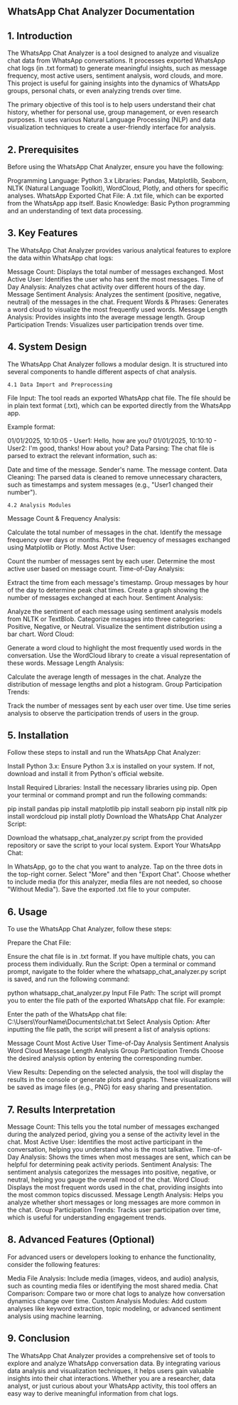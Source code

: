 ##		WhatsApp Chat Analyzer Documentation


##	1. Introduction
The WhatsApp Chat Analyzer is a tool designed to analyze and visualize chat data from WhatsApp conversations. It processes exported WhatsApp chat logs (in .txt format) to generate meaningful insights, such as message frequency, most active users, sentiment analysis, word clouds, and more. This project is useful for gaining insights into the dynamics of WhatsApp groups, personal chats, or even analyzing trends over time.

The primary objective of this tool is to help users understand their chat history, whether for personal use, group management, or even research purposes. It uses various Natural Language Processing (NLP) and data visualization techniques to create a user-friendly interface for analysis.

##	2. Prerequisites
Before using the WhatsApp Chat Analyzer, ensure you have the following:

Programming Language: Python 3.x
Libraries: Pandas, Matplotlib, Seaborn, NLTK (Natural Language Toolkit), WordCloud, Plotly, and others for specific analyses.
WhatsApp Exported Chat File: A .txt file, which can be exported from the WhatsApp app itself.
Basic Knowledge: Basic Python programming and an understanding of text data processing.


##	3. Key Features
The WhatsApp Chat Analyzer provides various analytical features to explore the data within WhatsApp chat logs:

Message Count: Displays the total number of messages exchanged.
Most Active User: Identifies the user who has sent the most messages.
Time of Day Analysis: Analyzes chat activity over different hours of the day.
Message Sentiment Analysis: Analyzes the sentiment (positive, negative, neutral) of the messages in the chat.
Frequent Words & Phrases: Generates a word cloud to visualize the most frequently used words.
Message Length Analysis: Provides insights into the average message length.
Group Participation Trends: Visualizes user participation trends over time.


##	4. System Design
The WhatsApp Chat Analyzer follows a modular design. It is structured into several components to handle different aspects of chat analysis.

	4.1 Data Import and Preprocessing
File Input: The tool reads an exported WhatsApp chat file. The file should be in plain text format (.txt), which can be exported directly from the WhatsApp app.

Example format:

01/01/2025, 10:10:05 - User1: Hello, how are you?
01/01/2025, 10:10:10 - User2: I'm good, thanks! How about you?
Data Parsing: The chat file is parsed to extract the relevant information, such as:

Date and time of the message.
Sender's name.
The message content.
Data Cleaning: The parsed data is cleaned to remove unnecessary characters, such as timestamps and system messages (e.g., "User1 changed their number").

	4.2 Analysis Modules
Message Count & Frequency Analysis:

Calculate the total number of messages in the chat.
Identify the message frequency over days or months.
Plot the frequency of messages exchanged using Matplotlib or Plotly.
Most Active User:

Count the number of messages sent by each user.
Determine the most active user based on message count.
Time-of-Day Analysis:

Extract the time from each message's timestamp.
Group messages by hour of the day to determine peak chat times.
Create a graph showing the number of messages exchanged at each hour.
Sentiment Analysis:

Analyze the sentiment of each message using sentiment analysis models from NLTK or TextBlob.
Categorize messages into three categories: Positive, Negative, or Neutral.
Visualize the sentiment distribution using a bar chart.
Word Cloud:

Generate a word cloud to highlight the most frequently used words in the conversation.
Use the WordCloud library to create a visual representation of these words.
Message Length Analysis:

Calculate the average length of messages in the chat.
Analyze the distribution of message lengths and plot a histogram.
Group Participation Trends:

Track the number of messages sent by each user over time.
Use time series analysis to observe the participation trends of users in the group.


##	5. Installation
Follow these steps to install and run the WhatsApp Chat Analyzer:

Install Python 3.x: Ensure Python 3.x is installed on your system. If not, download and install it from Python's official website.

Install Required Libraries: Install the necessary libraries using pip. Open your terminal or command prompt and run the following commands:

pip install pandas
pip install matplotlib
pip install seaborn
pip install nltk
pip install wordcloud
pip install plotly
Download the WhatsApp Chat Analyzer Script:

Download the whatsapp_chat_analyzer.py script from the provided repository or save the script to your local system.
Export Your WhatsApp Chat:

In WhatsApp, go to the chat you want to analyze.
Tap on the three dots in the top-right corner.
Select "More" and then "Export Chat".
Choose whether to include media (for this analyzer, media files are not needed, so choose "Without Media").
Save the exported .txt file to your computer.


##	6. Usage
To use the WhatsApp Chat Analyzer, follow these steps:

Prepare the Chat File:

Ensure the chat file is in .txt format. If you have multiple chats, you can process them individually.
Run the Script: Open a terminal or command prompt, navigate to the folder where the whatsapp_chat_analyzer.py script is saved, and run the following command:

python whatsapp_chat_analyzer.py
Input File Path: The script will prompt you to enter the file path of the exported WhatsApp chat file. For example:

Enter the path of the WhatsApp chat file: C:\Users\YourName\Documents\chat.txt
Select Analysis Option: After inputting the file path, the script will present a list of analysis options:

Message Count
Most Active User
Time-of-Day Analysis
Sentiment Analysis
Word Cloud
Message Length Analysis
Group Participation Trends
Choose the desired analysis option by entering the corresponding number.

View Results: Depending on the selected analysis, the tool will display the results in the console or generate plots and graphs. These visualizations will be saved as image files (e.g., PNG) for easy sharing and presentation.


##	7. Results Interpretation
Message Count: This tells you the total number of messages exchanged during the analyzed period, giving you a sense of the activity level in the chat.
Most Active User: Identifies the most active participant in the conversation, helping you understand who is the most talkative.
Time-of-Day Analysis: Shows the times when most messages are sent, which can be helpful for determining peak activity periods.
Sentiment Analysis: The sentiment analysis categorizes the messages into positive, negative, or neutral, helping you gauge the overall mood of the chat.
Word Cloud: Displays the most frequent words used in the chat, providing insights into the most common topics discussed.
Message Length Analysis: Helps you analyze whether short messages or long messages are more common in the chat.
Group Participation Trends: Tracks user participation over time, which is useful for understanding engagement trends.


##	8. Advanced Features (Optional)
For advanced users or developers looking to enhance the functionality, consider the following features:

Media File Analysis: Include media (images, videos, and audio) analysis, such as counting media files or identifying the most shared media.
Chat Comparison: Compare two or more chat logs to analyze how conversation dynamics change over time.
Custom Analysis Modules: Add custom analyses like keyword extraction, topic modeling, or advanced sentiment analysis using machine learning.


##	9. Conclusion
The WhatsApp Chat Analyzer provides a comprehensive set of tools to explore and analyze WhatsApp conversation data. By integrating various data analysis and visualization techniques, it helps users gain valuable insights into their chat interactions. Whether you are a researcher, data analyst, or just curious about your WhatsApp activity, this tool offers an easy way to derive meaningful information from chat logs.
